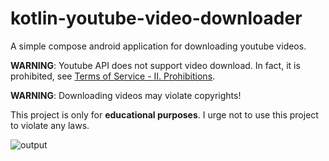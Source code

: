 # kotlin-youtube-video-downloader
A simple compose android application for downloading youtube videos.

**WARNING**: Youtube API does not support video download. In fact, it is prohibited, see [Terms of Service - II. Prohibitions](https://developers.google.com/youtube/terms/api-services-terms-of-service).

**WARNING**: Downloading videos may violate copyrights!

This project is only for **educational purposes**. I urge not to use this project to violate any laws.




![output](https://user-images.githubusercontent.com/112913895/188948830-3ee691f7-4d7a-44b6-a5d9-b3b694fdda44.gif)



